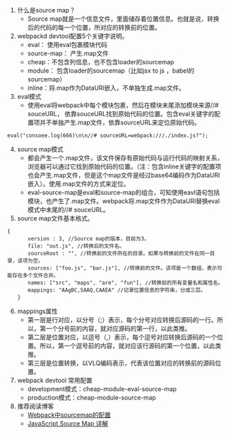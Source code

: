 1. 什么是source map？
    - Source map就是一个信息文件，里面储存着位置信息。也就是说，转换后的代码的每一个位置，所对应的转换前的位置。
2. webpackd devtool配置5个关键字说明。
    - eval： 使用eval包裹模块代码
    - source-map： 产生.map文件
    - cheap：不包含列信息，也不包含loader的sourcemap
    - module： 包含loader的sourcemap（比如jsx to js ，babel的sourcemap）
    - inline：将.map作为DataURI嵌入，不单独生成.map文件。
3. eval模式
    - 使用eval将webpack中每个模块包裹，然后在模块末尾添加模块来源//# souceURL， 依靠souceURL找到原始代码的位置。包含eval关键字的配置项并不单独产生.map文件，依靠sourceURL来定位原始代码。

```
eval("consoee.log(666)\n\n//# sourceURL=webpack:///./index.js?");
```

4. source map模式
    - 都会产生一个.map文件，该文件保存有原始代码与运行代码的映射关系， 浏览器可以通过它找到原始代码的位置。（注：包含inline关键字的配置项也会产生.map文件，但是这个map文件是经过base64编码作为DataURI嵌入）。使用.map文件的方式来定位。
    - eval-source-map是eval和source-map的组合，可知使用eavl语句包括模块，也产生了.map文件。webpack将.map文件作为DataURI替换eval模式中末尾的//# souceURL。
5. source map文件基本格式。
```
{
　　　　version : 3, //Source map的版本，目前为3。
　　　　file: "out.js", //转换后的文件名。
　　　　sourceRoot : "", //转换前的文件所在的目录。如果与转换前的文件在同一目录，该项为空。
　　　　sources: ["foo.js", "bar.js"], //转换前的文件。该项是一个数组，表示可能存在多个文件合并。
　　　　names: ["src", "maps", "are", "fun"], //转换前的所有变量名和属性名。
　　　　mappings: "AAgBC,SAAQ,CAAEA" //记录位置信息的字符串，分成三层。
　　}
```
6. mappings属性
    - 第一层是行对应，以分号（;）表示，每个分号对应转换后源码的一行。所以，第一个分号前的内容，就对应源码的第一行，以此类推。
    - 第二层是位置对应，以逗号（,）表示，每个逗号对应转换后源码的一个位置。所以，第一个逗号前的内容，就对应该行源码的第一个位置，以此类推。
    - 第三层是位置转换，以VLQ编码表示，代表该位置对应的转换前的源码位置。
7. webpack devtool 常用配置
    - development模式：cheap-module-eval-source-map
    - production模式：cheap-module-source-map
8. 推荐阅读博客
    - [Webpack中sourcemap的配置](http://www.cnblogs.com/axl234/p/6500534.html)
    - [JavaScript Source Map 详解](http://www.ruanyifeng.com/blog/2013/01/javascript_source_map.html)